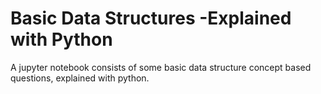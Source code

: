 # Basic Data Structures -Explained with Python
A jupyter notebook consists of some basic data structure concept based questions, explained with python.
